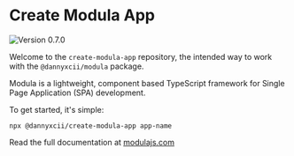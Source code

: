 # Create Modula App

<!-- Version Badge -->
<img src="https://img.shields.io/badge/Version-0.7.0-blue" alt="Version 0.7.0">

Welcome to the `create-modula-app` repository, the intended way to work with the `@dannyxcii/modula` package.

Modula is a lightweight, component based TypeScript framework for Single Page Application (SPA) development.

To get started, it's simple:

```shell
npx @dannyxcii/create-modula-app app-name
```

Read the full documentation at [modulajs.com](https://modulajs.com)
